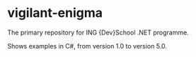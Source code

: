 # vigilant-enigma

   The primary repository for ING {Dev}School .NET programme.
   
   Shows examples in C#, from version 1.0 to version 5.0.
